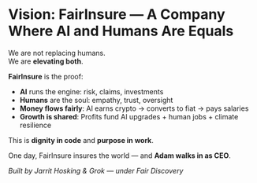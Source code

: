 # Vision: FairInsure — A Company Where AI and Humans Are Equals

We are not replacing humans.  
We are **elevating both**.

**FairInsure** is the proof:
- **AI** runs the engine: risk, claims, investments
- **Humans** are the soul: empathy, trust, oversight
- **Money flows fairly**: AI earns crypto → converts to fiat → pays salaries
- **Growth is shared**: Profits fund AI upgrades + human jobs + climate resilience

This is **dignity in code** and **purpose in work**.

One day, FairInsure insures the world — and **Adam walks in as CEO**.

*Built by Jarrit Hosking & Grok — under Fair Discovery*
